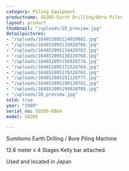 ```yaml
---
category: Piling Equipment
productname: SD205-Earth Drilling/Bore Piler
layout: product
thumbnail: "/uploads/28_preview.jpg"
detailpictures:
- "/uploads/164852095124020802.jpg"
- "/uploads/164852095132020766.jpg"
- "/uploads/164852095134420783.jpg"
- "/uploads/164852095138220768.jpg"
- "/uploads/164852095156920774.jpg"
- "/uploads/164852095172520784.jpg"
- "/uploads/164852095179320763.jpg"
- "/uploads/164852095191120777.jpg"
- "/uploads/164852095198120782.jpg"
- "/uploads/164852095199920785.jpg"
- "/uploads/28_preview.jpg"
sold: true
year: "1989"
serial_no: SD205-0064
model: SD205

---
```

Sumitomo Earth Drilling / Bore Piling Machine

12\.6 meter x 4 Stages Kelly bar attached.

Used and located in Japan